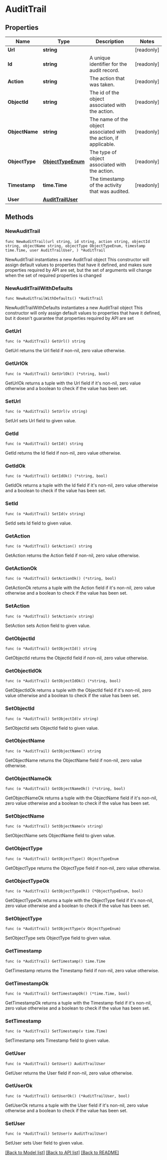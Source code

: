 # AuditTrail

## Properties

Name | Type | Description | Notes
------------ | ------------- | ------------- | -------------
**Url** | **string** |  | [readonly] 
**Id** | **string** | A unique identifier for the audit record. | [readonly] 
**Action** | **string** | The action that was taken. | [readonly] 
**ObjectId** | **string** | The id of the object associated with the action. | [readonly] 
**ObjectName** | **string** | The name of the object associated with the action, if applicable. | [readonly] 
**ObjectType** | [**ObjectTypeEnum**](ObjectTypeEnum.md) | The type of object associated with the action. | [readonly] 
**Timestamp** | **time.Time** | The timestamp of the activity that was audited. | [readonly] 
**User** | [**AuditTrailUser**](AuditTrailUser.md) |  | 

## Methods

### NewAuditTrail

`func NewAuditTrail(url string, id string, action string, objectId string, objectName string, objectType ObjectTypeEnum, timestamp time.Time, user AuditTrailUser, ) *AuditTrail`

NewAuditTrail instantiates a new AuditTrail object
This constructor will assign default values to properties that have it defined,
and makes sure properties required by API are set, but the set of arguments
will change when the set of required properties is changed

### NewAuditTrailWithDefaults

`func NewAuditTrailWithDefaults() *AuditTrail`

NewAuditTrailWithDefaults instantiates a new AuditTrail object
This constructor will only assign default values to properties that have it defined,
but it doesn't guarantee that properties required by API are set

### GetUrl

`func (o *AuditTrail) GetUrl() string`

GetUrl returns the Url field if non-nil, zero value otherwise.

### GetUrlOk

`func (o *AuditTrail) GetUrlOk() (*string, bool)`

GetUrlOk returns a tuple with the Url field if it's non-nil, zero value otherwise
and a boolean to check if the value has been set.

### SetUrl

`func (o *AuditTrail) SetUrl(v string)`

SetUrl sets Url field to given value.


### GetId

`func (o *AuditTrail) GetId() string`

GetId returns the Id field if non-nil, zero value otherwise.

### GetIdOk

`func (o *AuditTrail) GetIdOk() (*string, bool)`

GetIdOk returns a tuple with the Id field if it's non-nil, zero value otherwise
and a boolean to check if the value has been set.

### SetId

`func (o *AuditTrail) SetId(v string)`

SetId sets Id field to given value.


### GetAction

`func (o *AuditTrail) GetAction() string`

GetAction returns the Action field if non-nil, zero value otherwise.

### GetActionOk

`func (o *AuditTrail) GetActionOk() (*string, bool)`

GetActionOk returns a tuple with the Action field if it's non-nil, zero value otherwise
and a boolean to check if the value has been set.

### SetAction

`func (o *AuditTrail) SetAction(v string)`

SetAction sets Action field to given value.


### GetObjectId

`func (o *AuditTrail) GetObjectId() string`

GetObjectId returns the ObjectId field if non-nil, zero value otherwise.

### GetObjectIdOk

`func (o *AuditTrail) GetObjectIdOk() (*string, bool)`

GetObjectIdOk returns a tuple with the ObjectId field if it's non-nil, zero value otherwise
and a boolean to check if the value has been set.

### SetObjectId

`func (o *AuditTrail) SetObjectId(v string)`

SetObjectId sets ObjectId field to given value.


### GetObjectName

`func (o *AuditTrail) GetObjectName() string`

GetObjectName returns the ObjectName field if non-nil, zero value otherwise.

### GetObjectNameOk

`func (o *AuditTrail) GetObjectNameOk() (*string, bool)`

GetObjectNameOk returns a tuple with the ObjectName field if it's non-nil, zero value otherwise
and a boolean to check if the value has been set.

### SetObjectName

`func (o *AuditTrail) SetObjectName(v string)`

SetObjectName sets ObjectName field to given value.


### GetObjectType

`func (o *AuditTrail) GetObjectType() ObjectTypeEnum`

GetObjectType returns the ObjectType field if non-nil, zero value otherwise.

### GetObjectTypeOk

`func (o *AuditTrail) GetObjectTypeOk() (*ObjectTypeEnum, bool)`

GetObjectTypeOk returns a tuple with the ObjectType field if it's non-nil, zero value otherwise
and a boolean to check if the value has been set.

### SetObjectType

`func (o *AuditTrail) SetObjectType(v ObjectTypeEnum)`

SetObjectType sets ObjectType field to given value.


### GetTimestamp

`func (o *AuditTrail) GetTimestamp() time.Time`

GetTimestamp returns the Timestamp field if non-nil, zero value otherwise.

### GetTimestampOk

`func (o *AuditTrail) GetTimestampOk() (*time.Time, bool)`

GetTimestampOk returns a tuple with the Timestamp field if it's non-nil, zero value otherwise
and a boolean to check if the value has been set.

### SetTimestamp

`func (o *AuditTrail) SetTimestamp(v time.Time)`

SetTimestamp sets Timestamp field to given value.


### GetUser

`func (o *AuditTrail) GetUser() AuditTrailUser`

GetUser returns the User field if non-nil, zero value otherwise.

### GetUserOk

`func (o *AuditTrail) GetUserOk() (*AuditTrailUser, bool)`

GetUserOk returns a tuple with the User field if it's non-nil, zero value otherwise
and a boolean to check if the value has been set.

### SetUser

`func (o *AuditTrail) SetUser(v AuditTrailUser)`

SetUser sets User field to given value.



[[Back to Model list]](../README.md#documentation-for-models) [[Back to API list]](../README.md#documentation-for-api-endpoints) [[Back to README]](../README.md)


